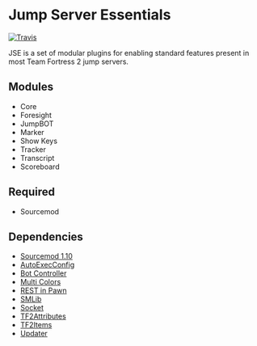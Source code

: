 # Jump Server Essentials

[![Travis](https://api.travis-ci.org/geominorai/jse.svg?branch=master)](https://travis-ci.org/geominorai/jse)

JSE is a set of modular plugins for enabling standard features present in most Team Fortress 2 jump servers.

## Modules
* Core
* Foresight
* JumpBOT
* Marker
* Show Keys
* Tracker
* Transcript
* Scoreboard

## Required
* Sourcemod

## Dependencies
* [Sourcemod 1.10](https://www.sourcemod.net/)
* [AutoExecConfig](https://github.com/Impact123/AutoExecConfig)
* [Bot Controller](https://github.com/VoiDeD/sourcemod-botcontroller)
* [Multi Colors](https://github.com/Bara/Multi-Colors)
* [REST in Pawn](https://github.com/ErikMinekus/sm-ripext)
* [SMLib](https://github.com/bcserv/smlib/tree/transitional_syntax)
* [Socket](https://github.com/JoinedSenses/sm-ext-socket/tree/patch-1)
* [TF2Attributes](https://github.com/FlaminSarge/tf2attributes)
* [TF2Items](https://github.com/asherkin/TF2Items)
* [Updater](https://bitbucket.org/GoD_Tony/updater)
